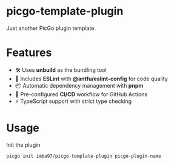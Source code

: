 # picgo-template-plugin

Just another PicGo plugin template.

# Features

- 🛠️ Uses **unbuild** as the bundling tool
- 🧹 Includes **ESLint** with **@antfu/eslint-config** for code quality
- 📦 Automatic dependency management with **pnpm**
- 🔄 Pre-configured **CI/CD** workflow for GitHub Actions
- ⚡ TypeScript support with strict type checking

# Usage

Init the plugin

```bash
picgo init imba97/picgo-template-plugin picgo-plugin-name
```
